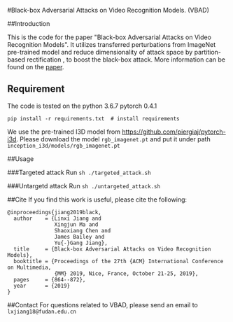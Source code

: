 #Black-box Adversarial Attacks on Video Recognition Models. (VBAD)

##Introduction

This is the code for the paper "Black-box Adversarial Attacks on Video Recognition Models". It utilizes transferred 
perturbations from ImageNet pre-trained model and reduce dimensionality of attack space by partition-based rectification
, to boost the black-box attack. More information can be found on the [paper](https://dl.acm.org/ft_gateway.cfm?id=3351088&ftid=2091857&dwn=1&CFID=167915373&CFTOKEN=ede3e02bf61282e4-B658F898-F2EF-7614-2A0400702E8B056B).

## Requirement
The code is tested on the python 3.6.7  pytorch 0.4.1
```
pip install -r requirements.txt  # install requirements
```

We use the pre-trained I3D model from https://github.com/piergiaj/pytorch-i3d.
Please download the model `rgb_imagenet.pt` and put it under path `inception_i3d/models/rgb_imagenet.pt`

##Usage

###Targeted attack
Run `sh ./targeted_attack.sh`

###Untargetd attack
Run `sh ./untargeted_attack.sh`

##Cite
If you find this work is useful, please cite the following:
```
@inproceedings{jiang2019black,
  author    = {Linxi Jiang and
               Xingjun Ma and
               Shaoxiang Chen and
               James Bailey and
               Yu{-}Gang Jiang},
  title     = {Black-box Adversarial Attacks on Video Recognition Models},
  booktitle = {Proceedings of the 27th {ACM} International Conference on Multimedia,
               {MM} 2019, Nice, France, October 21-25, 2019},
  pages     = {864--872},
  year      = {2019}
}
```

##Contact
For questions related to VBAD, please send an email to `lxjiang18@fudan.edu.cn`